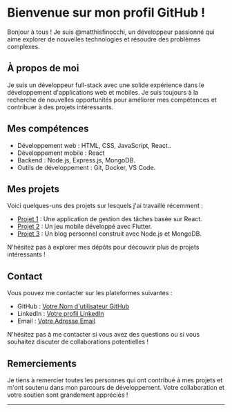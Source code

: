 # Bienvenue sur mon profil GitHub !

Bonjour à tous ! Je suis @matthisfinocchi, un développeur passionné qui aime explorer de nouvelles technologies et résoudre des problèmes complexes. 

## À propos de moi

Je suis un développeur full-stack avec une solide expérience dans le développement d'applications web et mobiles. Je suis toujours à la recherche de nouvelles opportunités pour améliorer mes compétences et contribuer à des projets intéressants.

## Mes compétences

- Développement web : HTML, CSS, JavaScript, React..
- Développement mobile : React
- Backend : Node.js, Express.js, MongoDB.
- Outils de développement : Git, Docker, VS Code.

## Mes projets

Voici quelques-uns des projets sur lesquels j'ai travaillé récemment :

- [Projet 1](lien_vers_le_projet_1) : Une application de gestion des tâches basée sur React.
- [Projet 2](lien_vers_le_projet_2) : Un jeu mobile développé avec Flutter.
- [Projet 3](lien_vers_le_projet_3) : Un blog personnel construit avec Node.js et MongoDB.

N'hésitez pas à explorer mes dépôts pour découvrir plus de projets intéressants !

## Contact

Vous pouvez me contacter sur les plateformes suivantes :

- GitHub : [Votre Nom d'utilisateur GitHub](lien_vers_votre_profil_GitHub)
- LinkedIn : [Votre profil LinkedIn](lien_vers_votre_profil_LinkedIn)
- Email : [Votre Adresse Email](mailto:votre@email.com)

N'hésitez pas à me contacter si vous avez des questions ou si vous souhaitez discuter de collaborations potentielles !

## Remerciements

Je tiens à remercier toutes les personnes qui ont contribué à mes projets et m'ont soutenu dans mon parcours de développement. Votre collaboration et votre soutien sont grandement appréciés !

---

